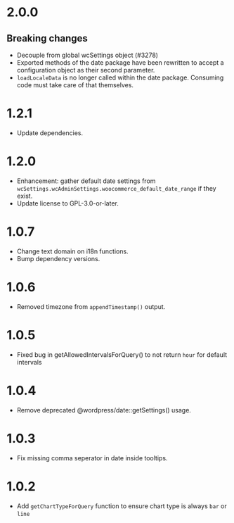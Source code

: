 # 2.0.0

## Breaking changes

- Decouple from global wcSettings object (#3278)
- Exported methods of the date package have been rewritten to accept a configuration object as their second parameter.
- `loadLocaleData` is no longer called within the date package. Consuming code must take care of that themselves.

# 1.2.1

- Update dependencies.

# 1.2.0

- Enhancement: gather default date settings from `wcSettings.wcAdminSettings.woocommerce_default_date_range` if they exist.
- Update license to GPL-3.0-or-later.

# 1.0.7

- Change text domain on i18n functions.
- Bump dependency versions.

# 1.0.6

- Removed timezone from `appendTimestamp()` output.

# 1.0.5

- Fixed bug in getAllowedIntervalsForQuery() to not return `hour` for default intervals

# 1.0.4

- Remove deprecated @wordpress/date::getSettings() usage.

# 1.0.3

- Fix missing comma seperator in date inside tooltips.

# 1.0.2

- Add `getChartTypeForQuery` function to ensure chart type is always `bar` or `line`
